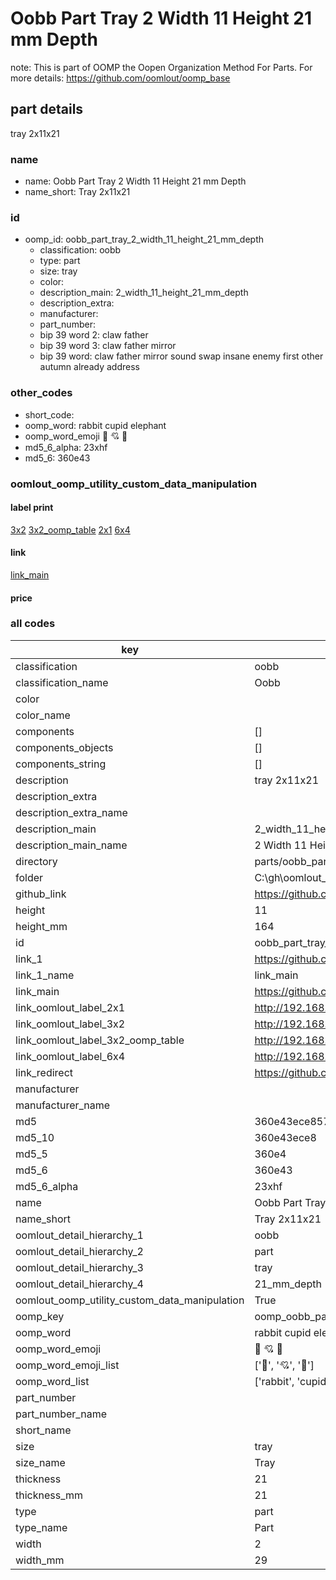 # Oobb Part Tray 2 Width 11 Height 21 mm Depth  

note: This is part of OOMP the Oopen Organization Method For Parts. For more details: https://github.com/oomlout/oomp_base

##  part details
  



tray 2x11x21



### name
* name: Oobb Part Tray 2 Width 11 Height 21 mm Depth
* name_short: Tray 2x11x21 
### id
* oomp_id: oobb_part_tray_2_width_11_height_21_mm_depth
  * classification: oobb
  * type: part
  * size: tray
  * color: 
  * description_main: 2_width_11_height_21_mm_depth
  * description_extra: 
  * manufacturer: 
  * part_number: 
  * bip 39 word 2: claw father
  * bip 39 word 3: claw father mirror
  * bip 39 word: claw father mirror sound swap insane enemy first other autumn already address

### other_codes
* short_code: 
* oomp_word: rabbit cupid elephant
* oomp_word_emoji :rabbit: :cupid: :elephant:
* md5_6_alpha: 23xhf
* md5_6: 360e43






### oomlout_oomp_utility_custom_data_manipulation
#### label print
[3x2](http://192.168.1.245:1112/?label=oomp%2023xhf)
[3x2_oomp_table](http://192.168.1.108:1112/?label=oomp%2023xhf)
[2x1](http://192.168.1.242:1112/?label=oomp%2023xhf)
[6x4](http://192.168.1.55:1112/?label=oomp%2023xhf)    

#### link

[link_main](https://github.com/oomlout/oomlout_oobb_version_4_generated_parts/tree/main/navigation_oomp/oobb/part/tray/2_width_11_height_21_mm_depth/part)                              

#### price







### all codes 
| key | value |  
| --- | --- |  
| classification | oobb |  
| classification_name | Oobb |  
| color |  |  
| color_name |  |  
| components | [] |  
| components_objects | [] |  
| components_string | [] |  
| description | tray 2x11x21 |  
| description_extra |  |  
| description_extra_name |  |  
| description_main | 2_width_11_height_21_mm_depth |  
| description_main_name | 2 Width 11 Height 21 mm Depth |  
| directory | parts/oobb_part_tray_2_width_11_height_21_mm_depth |  
| folder | C:\gh\oomlout_oobb_version_4_generated_parts\parts\oobb_part_tray_2_width_11_height_21_mm_depth |  
| github_link | https://github.com/oomlout/oomlout_oomp_part_src/tree/main/parts/oobb_part_tray_2_width_11_height_21_mm_depth |  
| height | 11 |  
| height_mm | 164 |  
| id | oobb_part_tray_2_width_11_height_21_mm_depth |  
| link_1 | https://github.com/oomlout/oomlout_oobb_version_4_generated_parts/tree/main/navigation_oomp/oobb/part/tray/2_width_11_height_21_mm_depth/part |  
| link_1_name | link_main |  
| link_main | https://github.com/oomlout/oomlout_oobb_version_4_generated_parts/tree/main/navigation_oomp/oobb/part/tray/2_width_11_height_21_mm_depth/part |  
| link_oomlout_label_2x1 | http://192.168.1.242:1112/?label=oomp%2023xhf |  
| link_oomlout_label_3x2 | http://192.168.1.245:1112/?label=oomp%2023xhf |  
| link_oomlout_label_3x2_oomp_table | http://192.168.1.108:1112/?label=oomp%2023xhf |  
| link_oomlout_label_6x4 | http://192.168.1.55:1112/?label=oomp%2023xhf |  
| link_redirect | https://github.com/oomlout/oomlout_oobb_version_4_generated_parts/tree/main/parts/oobb_tray_02_11_21 |  
| manufacturer |  |  
| manufacturer_name |  |  
| md5 | 360e43ece857693dd3edacfd1b14e950 |  
| md5_10 | 360e43ece8 |  
| md5_5 | 360e4 |  
| md5_6 | 360e43 |  
| md5_6_alpha | 23xhf |  
| name | Oobb Part Tray 2 Width 11 Height 21 mm Depth |  
| name_short | Tray 2x11x21  |  
| oomlout_detail_hierarchy_1 | oobb |  
| oomlout_detail_hierarchy_2 | part |  
| oomlout_detail_hierarchy_3 | tray |  
| oomlout_detail_hierarchy_4 | 21_mm_depth |  
| oomlout_oomp_utility_custom_data_manipulation | True |  
| oomp_key | oomp_oobb_part_tray_2_width_11_height_21_mm_depth |  
| oomp_word | rabbit cupid elephant |  
| oomp_word_emoji | :rabbit: :cupid: :elephant: |  
| oomp_word_emoji_list | [':rabbit:', ':cupid:', ':elephant:'] |  
| oomp_word_list | ['rabbit', 'cupid', 'elephant'] |  
| part_number |  |  
| part_number_name |  |  
| short_name |  |  
| size | tray |  
| size_name | Tray |  
| thickness | 21 |  
| thickness_mm | 21 |  
| type | part |  
| type_name | Part |  
| width | 2 |  
| width_mm | 29 |  
